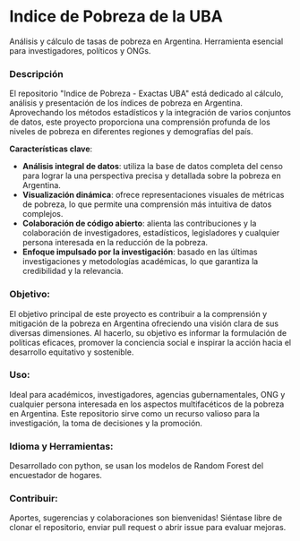 # Indice de Pobreza de la UBA

Análisis y cálculo de tasas de pobreza en Argentina. Herramienta esencial para investigadores, políticos y ONGs.

### Descripción

El repositorio "Indice de Pobreza - Exactas UBA" está dedicado al cálculo, análisis y presentación de los índices de pobreza en Argentina. Aprovechando los métodos estadísticos y la integración de varios conjuntos de datos, este proyecto proporciona una comprensión profunda de los niveles de pobreza en diferentes regiones y demografías del país.

**Características clave**:

- **Análisis integral de datos**: utiliza la base de datos completa del censo para lograr la una perspectiva precisa y detallada sobre la pobreza en Argentina.
- **Visualización dinámica**: ofrece representaciones visuales de métricas de pobreza, lo que permite una comprensión más intuitiva de datos complejos.
- **Colaboración de código abierto**: alienta las contribuciones y la colaboración de investigadores, estadísticos, legisladores y cualquier persona interesada en la reducción de la pobreza.
- **Enfoque impulsado por la investigación**: basado en las últimas investigaciones y metodologías académicas, lo que garantiza la credibilidad y la relevancia.

### Objetivo:

El objetivo principal de este proyecto es contribuir a la comprensión y mitigación de la pobreza en Argentina ofreciendo una visión clara de sus diversas dimensiones. Al hacerlo, su objetivo es informar la formulación de políticas eficaces, promover la conciencia social e inspirar la acción hacia el desarrollo equitativo y sostenible.

### Uso:

Ideal para académicos, investigadores, agencias gubernamentales, ONG y cualquier persona interesada en los aspectos multifacéticos de la pobreza en Argentina. Este repositorio sirve como un recurso valioso para la investigación, la toma de decisiones y la promoción.

### Idioma y Herramientas:

Desarrollado con python, se usan los modelos de Random Forest del encuestador de hogares.

### Contribuir:

Aportes, sugerencias y colaboraciones son bienvenidas! Siéntase libre de clonar el repositorio, enviar pull request o abrir issue para evaluar mejoras.
